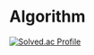 # Algorithm

[![Solved.ac Profile](http://mazassumnida.wtf/api/v2/generate_badge?boj=adckad)](https://solved.ac/dackad/)
